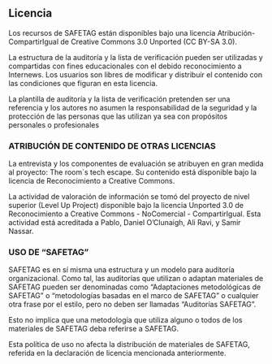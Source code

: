 ## Licencia

Los recursos de SAFETAG están disponibles bajo una licencia Atribución-CompartirIgual de Creative Commons 3.0 Unported (CC BY-SA 3.0).

La estructura de la auditoría y la lista de verificación pueden ser utilizadas y compartidas con fines educacionales con el debido reconocimiento a Internews. Los usuarios son libres de modificar y distribuir el contenido con las condiciones que figuran en esta licencia.

La plantilla de auditoría y la lista de verificación pretenden ser una referencia y los autores no asumen la responsabilidad de la seguridad y la protección de las personas que las utilizan ya sea con propósitos personales o profesionales

### ATRIBUCIÓN DE CONTENIDO DE OTRAS LICENCIAS

La entrevista y los componentes de evaluación se atribuyen en gran medida al proyecto: The room´s tech escape. Su contenido está disponible bajo la licencia de Reconocimiento a Creative Commons.

La actividad de valoración de información se tomó del proyecto de nivel superior (Level Up Project) disponible bajo la licencia Unported 3.0 de Reconocimiento a Creative Commons - NoComercial - CompartirIgual. Esta actividad está acreditada a Pablo, Daniel O’Clunaigh, Ali Ravi, y Samir Nassar.

### USO DE “SAFETAG”

SAFETAG es en sí misma una estructura y un modelo para auditoría organizacional. Como tal, las auditorías que utilizan o adaptan materiales de SAFETAG pueden ser denominadas como “Adaptaciones metodológicas de SAFETAG” o “metodologías basadas en el marco de SAFETAG” o cualquier otra frase por el estilo, pero no deben ser llamadas “Auditorías SAFETAG”.

Esto no implica que una metodología que utiliza alguno o todos de los materiales de SAFETAG deba referirse a SAFETAG.

Esta política de uso no afecta la distribución de materiales de SAFETAG, referida en la declaración de licencia mencionada anteriormente. 
